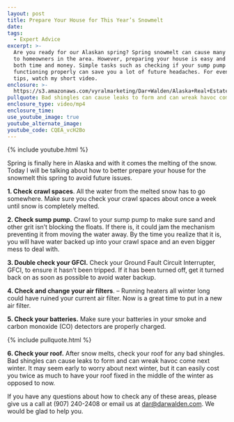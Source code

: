 ```yaml
---
layout: post
title: Prepare Your House for This Year’s Snowmelt
date:
tags:
  - Expert Advice
excerpt: >-
  Are you ready for our Alaskan spring? Spring snowmelt can cause many problems
  to homeowners in the area. However, preparing your house is easy and can save
  both time and money. Simple tasks such as checking if your sump pump is
  functioning properly can save you a lot of future headaches. For even more
  tips, watch my short video.
enclosure: >-
  https://s3.amazonaws.com/vyralmarketing/Dar+Walden/Alaska+Real+Estate+%257C+Dar+Walden-+Prepare+your+home+for+snowmelt+now.mp4
pullquote: Bad shingles can cause leaks to form and can wreak havoc come next winter.
enclosure_type: video/mp4
enclosure_time:
use_youtube_image: true
youtube_alternate_image:
youtube_code: CQEA_vcH2Bo
---
```


{% include youtube.html %}

Spring is finally here in Alaska and with it comes the melting of the snow. Today I will be talking about how to better prepare your house for the snowmelt this spring to avoid future issues.

**1. Check crawl spaces**. All the water from the melted snow has to go somewhere. Make sure you check your crawl spaces about once a week until snow is completely melted.

**2. Check sump pump.** Crawl to your sump pump to make sure sand and other grit isn’t blocking the floats. If there is, it could jam the mechanism preventing it from moving the water away. By the time you realize that it is, you will have water backed up into your crawl space and an even bigger mess to deal with.

**3. Double check your GFCI.** Check your Ground Fault Circuit Interrupter, GFCI, to ensure it hasn’t been tripped. If it has been turned off, get it turned back on as soon as possible to avoid water backup.

**4. Check and change your air filters**. – Running heaters all winter long could have ruined your current air filter. Now is a great time to put in a new air filter.

**5. Check your batteries.** Make sure your batteries in your smoke and carbon monoxide (CO) detectors are properly charged.

{% include pullquote.html %}

**6. Check your roof.** After snow melts, check your roof for any bad shingles. Bad shingles can cause leaks to form and can wreak havoc come next winter. It may seem early to worry about next winter, but it can easily cost you twice as much to have your roof fixed in the middle of the winter as opposed to now.

If you have any questions about how to check any of these areas, please give us a call at (907) 240-2408 or email us at dar@darwalden.com. We would be glad to help you.